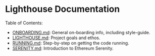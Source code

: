 # Lighthouse Documentation

Table of Contents:


- [ONBOARDING.md](ONBOARDING.md): General on-boarding info,
	including style-guide.
- [LIGHTHOUSE.md](LIGHTHOUSE.md): Project goals and ethos.
- [RUNNING.md](RUNNING.md): Step-by-step on getting the code running.
- [SERENITY.md](SERENITY.md): Introduction to Ethereum Serenity.
